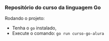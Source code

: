 ### Repositório do curso da linguagem Go

Rodando o projeto:
  - Tenha o ```go``` instalado,
  - Execute o comando: ```go run curso-go-alura```
  
